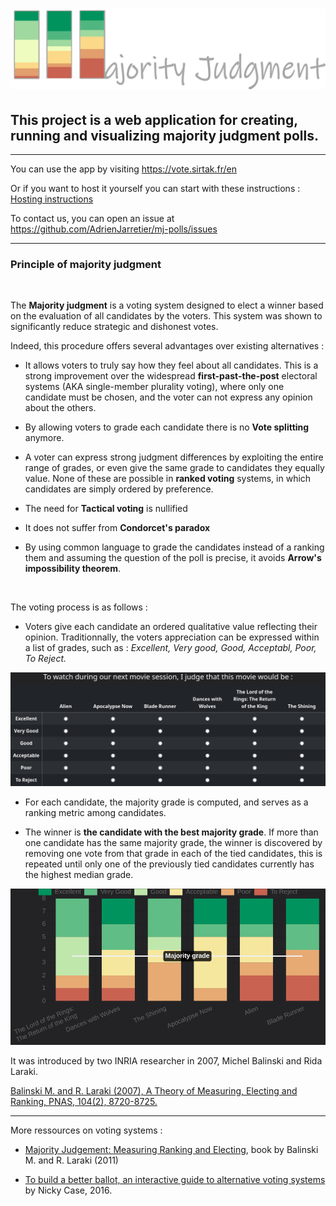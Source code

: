 # ![Majority Judgment](/static/public/images/logo.png "Majority Judgement")

## This project is a web application for creating, running and visualizing **majority judgment** polls.
---

You can use the app by visiting <https://vote.sirtak.fr/en>


Or if you want to host it yourself you can start with these instructions : [Hosting instructions](./readme_hosting.md)

To contact us, you can open an issue at <https://github.com/AdrienJarretier/mj-polls/issues>

---
### Principle of majority judgment

<br>

The **Majority judgment** is a voting system designed to elect a winner based on the evaluation of all candidates by the voters. This system was shown to significantly reduce strategic and dishonest votes.

Indeed, this procedure offers several advantages over existing alternatives :

+ It allows voters to truly say how they feel about all candidates. This is a strong improvement over the widespread **first-past-the-post** electoral systems (AKA single-member plurality voting), where only one candidate must be chosen, and the voter can not express any opinion about the others. 

+ By allowing voters to grade each candidate there is no **Vote splitting** anymore.

+ A voter can express strong judgment differences by exploiting the entire range of grades, or even give the same grade to candidates they equally value. None of these are possible in **ranked voting** systems, in which candidates are simply ordered by preference. 

+ The need for **Tactical voting** is nullified

+ It does not suffer from **Condorcet's paradox**

+ By using common language to grade the candidates instead of a ranking them and assuming the question of the poll is precise, it avoids **Arrow's impossibility theorem**.

<br>

The voting process is as follows : 

+ Voters give each candidate an ordered qualitative value reflecting their opinion. Traditionnally, the voters appreciation can be expressed within a list of grades, such as :
*Excellent, Very good, Good, Acceptabl, Poor, To Reject.*

![Poll Example](/static/public/images/context/en/pollExample.png "Poll Example")

+ For each candidate, the majority grade is computed, and serves as a ranking metric among candidates.

+ The winner is **the candidate with the best majority grade**. If more than one candidate has the same majority grade, the winner is discovered by removing one vote from that grade in each of the tied candidates, this is repeated until only one of the previously tied candidates currently has the highest median grade.

![Results Example](/static/public/images/context/en/resultsExample.png "Results Example")


It was introduced by two INRIA researcher in 2007, Michel Balinski and Rida Laraki.


[Balinski M. and R. Laraki (2007), A Theory of Measuring, Electing and Ranking, PNAS, 104(2), 8720-8725.](https://www.pnas.org/content/104/21/8720)

----
More ressources on voting systems :

+ [Majority Judgement: Measuring Ranking and Electing](https://mitpress.mit.edu/books/majority-judgment), book by Balinski M. and R. Laraki (2011)

+ [To build a better ballot, an interactive guide to alternative voting systems](https://ncase.me/ballot/) by Nicky Case, 2016.
